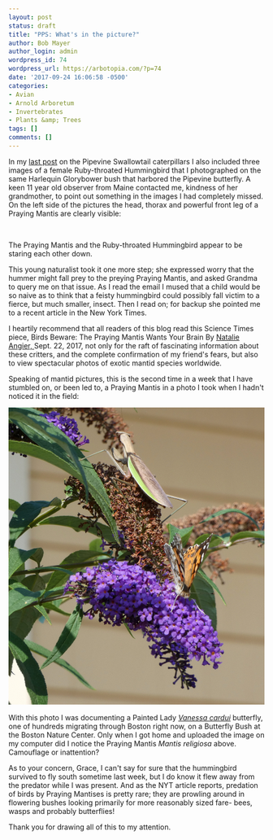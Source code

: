 ```yaml
---
layout: post
status: draft
title: "PPS: What's in the picture?"
author: Bob Mayer
author_login: admin
wordpress_id: 74
wordpress_url: https://arbotopia.com/?p=74
date: '2017-09-24 16:06:58 -0500'
categories:
- Avian
- Arnold Arboretum
- Invertebrates
- Plants &amp; Trees
tags: []
comments: []
---
```


<p>In my <a href="http://www.arbotopia.com/butterfly-postscript-and-fall-bird-walks/">last post</a> on  the Pipevine Swallowtail caterpillars I also included three images of a female Ruby-throated Hummingbird that I photographed on the same Harlequin Glorybower bush that harbored the Pipevine butterfly.  A keen 11 year old observer from Maine contacted me, kindness of her grandmother, to point out something in the images I had completely missed.  On the left side of the pictures the head, thorax and powerful front leg of a Praying Mantis are clearly visible:</p>

<img src="/images/2017/09/P1000153.jpg" alt="" class="wp-image-1516"/>

<p>The Praying Mantis and the Ruby-throated Hummingbird appear to be staring each other down.</p>

<p>This young naturalist took it one more step; she expressed worry that the hummer might fall prey to the preying Praying Mantis, and asked Grandma to query me on that issue.  As I read the email I mused that a child would be so naive as to think that a feisty hummingbird could possibly fall victim to a fierce, but much smaller, insect.  Then I read on; for backup she pointed me to a recent article in the New York Times.</p>

<p> I heartily recommend that all readers of this blog read this Science Times piece, Birds Beware: The Praying Mantis Wants Your Brain By <a href="http://www.nytimes.com/by/natalie-angier">Natalie Angier, </a>Sept. 22, 2017, not only for the raft of fascinating information about these critters, and the complete confirmation of my friend's fears, but also to view spectacular photos of exotic mantid species worldwide.<br></p>

<p>Speaking of mantid pictures, this is the second time in a week that I have stumbled on, or been led to, a Praying Mantis in a photo I took when I hadn't noticed it in the field:</p>

<img src="/images/2017/09/Painted-Lady-and-Praying-Mantis.jpg" alt="" class="wp-image-1513"/>

<p>With this photo I was documenting a Painted Lady <em><a href="https://web.archive.org/web/20171004090633/https://en.wikipedia.org/wiki/Vanessa_cardui">Vanessa cardui</a></em> butterfly, one of hundreds migrating through Boston right now, on a Butterfly Bush at the Boston Nature Center. Only when I got home and uploaded the image on my computer did I notice the Praying Mantis <em>Mantis religiosa</em> above.  Camouflage or inattention?</p>

<p>As to your concern, Grace, I can't say for sure that the hummingbird survived to fly south sometime last week, but I do know it flew away from the predator while I was present.  And as the NYT article reports, predation of birds by Praying Mantises is pretty rare; they are prowling around in flowering bushes looking primarily for more reasonably sized fare- bees, wasps and probably butterflies!</p>

<p>Thank you for drawing all of this to my attention.<br></p>
